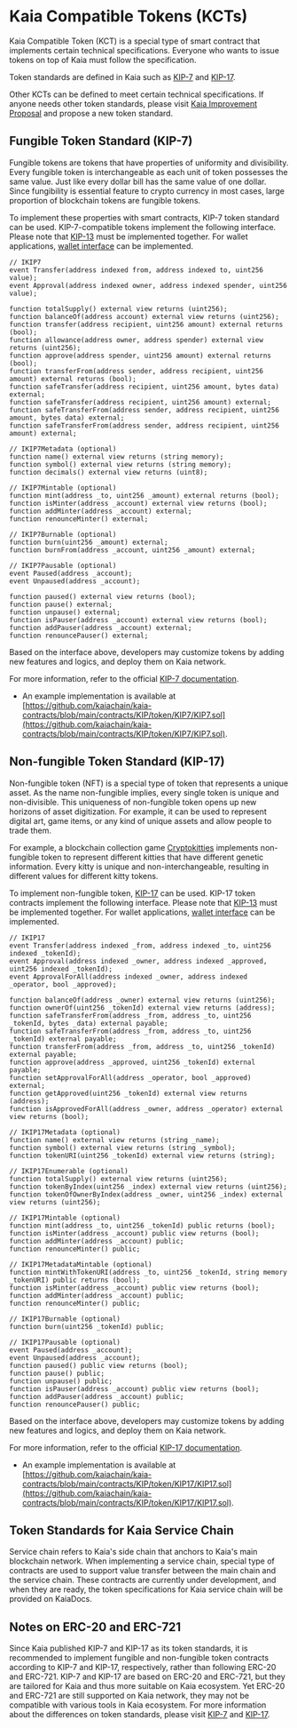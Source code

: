 # Kaia Compatible Tokens (KCTs)

Kaia Compatible Token (KCT) is a special type of smart contract that implements certain technical specifications. Everyone who wants to issue tokens on top of Kaia must follow the specification.  

Token standards are defined in Kaia such as [KIP-7](https://kips.kaia.io/KIPs/kip-7) and [KIP-17](https://kips.kaia.io/KIPs/kip-17).

Other KCTs can be defined to meet certain technical specifications. If anyone needs other token standards, please visit [Kaia Improvement Proposal](https://github.com/kaiachain/KIPs) and propose a new token standard.

## Fungible Token Standard \(KIP-7\) <a id="fungible-token-standard-kip-7"></a>

Fungible tokens are tokens that have properties of uniformity and divisibility. Every fungible token is interchangeable as each unit of token possesses the same value. Just like every dollar bill has the same value of one dollar. Since fungibility is essential feature to crypto currency in most cases, large proportion of blockchain tokens are fungible tokens.

To implement these properties with smart contracts, KIP-7 token standard can be used. KIP-7-compatible tokens implement the following interface. Please note that [KIP-13](https://kips.kaia.io/KIPs/kip-13) must be implemented together. For wallet applications, [wallet interface](https://kips.kaia.io/KIPs/kip-7#wallet-interface) can be implemented.

```solidity
// IKIP7
event Transfer(address indexed from, address indexed to, uint256 value);
event Approval(address indexed owner, address indexed spender, uint256 value);

function totalSupply() external view returns (uint256);
function balanceOf(address account) external view returns (uint256);
function transfer(address recipient, uint256 amount) external returns (bool);
function allowance(address owner, address spender) external view returns (uint256);
function approve(address spender, uint256 amount) external returns (bool);
function transferFrom(address sender, address recipient, uint256 amount) external returns (bool);
function safeTransfer(address recipient, uint256 amount, bytes data) external;
function safeTransfer(address recipient, uint256 amount) external;
function safeTransferFrom(address sender, address recipient, uint256 amount, bytes data) external;
function safeTransferFrom(address sender, address recipient, uint256 amount) external;

// IKIP7Metadata (optional)
function name() external view returns (string memory);
function symbol() external view returns (string memory);
function decimals() external view returns (uint8);

// IKIP7Mintable (optional)
function mint(address _to, uint256 _amount) external returns (bool);
function isMinter(address _account) external view returns (bool);
function addMinter(address _account) external;
function renounceMinter() external;

// IKIP7Burnable (optional)
function burn(uint256 _amount) external;
function burnFrom(address _account, uint256 _amount) external;

// IKIP7Pausable (optional)
event Paused(address _account);
event Unpaused(address _account);

function paused() external view returns (bool);
function pause() external;
function unpause() external;
function isPauser(address _account) external view returns (bool);
function addPauser(address _account) external;
function renouncePauser() external;
```

Based on the interface above, developers may customize tokens by adding new features and logics, and deploy them on Kaia network.

For more information, refer to the official [KIP-7 documentation](https://kips.kaia.io/KIPs/kip-7).

* An example implementation is available at [https://github.com/kaiachain/kaia-contracts/blob/main/contracts/KIP/token/KIP7/KIP7.sol](https://github.com/kaiachain/kaia-contracts/blob/main/contracts/KIP/token/KIP7/KIP7.sol).

## Non-fungible Token Standard \(KIP-17\) <a id="non-fungible-token-standard-kip-17"></a>

Non-fungible token \(NFT\) is a special type of token that represents a unique asset. As the name non-fungible implies, every single token is unique and non-divisible. This uniqueness of non-fungible token opens up new horizons of asset digitization. For example, it can be used to represent digital art, game items, or any kind of unique assets and allow people to trade them.

For example, a blockchain collection game [Cryptokitties](https://www.cryptokitties.co/) implements non-fungible token to represent different kitties that have different genetic information. Every kitty is unique and non-interchangeable, resulting in different values for different kitty tokens.

To implement non-fungible token, [KIP-17](https://kips.kaia.io/KIPs/kip-17) can be used. KIP-17 token contracts implement the following interface. Please note that [KIP-13](https://kips.kaia.io/KIPs/kip-13) must be implemented together. For wallet applications, [wallet interface](https://kips.kaia.io/KIPs/kip-17#wallet-interface) can be implemented.

```solidity
// IKIP17
event Transfer(address indexed _from, address indexed _to, uint256 indexed _tokenId);
event Approval(address indexed _owner, address indexed _approved, uint256 indexed _tokenId);
event ApprovalForAll(address indexed _owner, address indexed _operator, bool _approved);

function balanceOf(address _owner) external view returns (uint256);
function ownerOf(uint256 _tokenId) external view returns (address);
function safeTransferFrom(address _from, address _to, uint256 _tokenId, bytes _data) external payable;
function safeTransferFrom(address _from, address _to, uint256 _tokenId) external payable;
function transferFrom(address _from, address _to, uint256 _tokenId) external payable;
function approve(address _approved, uint256 _tokenId) external payable;
function setApprovalForAll(address _operator, bool _approved) external;
function getApproved(uint256 _tokenId) external view returns (address);
function isApprovedForAll(address _owner, address _operator) external view returns (bool);

// IKIP17Metadata (optional)
function name() external view returns (string _name);
function symbol() external view returns (string _symbol);
function tokenURI(uint256 _tokenId) external view returns (string);

// IKIP17Enumerable (optional)
function totalSupply() external view returns (uint256);
function tokenByIndex(uint256 _index) external view returns (uint256);
function tokenOfOwnerByIndex(address _owner, uint256 _index) external view returns (uint256);

// IKIP17Mintable (optional)
function mint(address _to, uint256 _tokenId) public returns (bool);
function isMinter(address _account) public view returns (bool);
function addMinter(address _account) public;
function renounceMinter() public;

// IKIP17MetadataMintable (optional)
function mintWithTokenURI(address _to, uint256 _tokenId, string memory _tokenURI) public returns (bool);
function isMinter(address _account) public view returns (bool);
function addMinter(address _account) public;
function renounceMinter() public;

// IKIP17Burnable (optional)
function burn(uint256 _tokenId) public;

// IKIP17Pausable (optional)
event Paused(address _account);
event Unpaused(address _account);
function paused() public view returns (bool);
function pause() public;
function unpause() public;
function isPauser(address _account) public view returns (bool);
function addPauser(address _account) public;
function renouncePauser() public;
```

Based on the interface above, developers may customize tokens by adding new features and logics, and deploy them on Kaia network.

For more information, refer to the official [KIP-17 documentation](https://kips.kaia.io/KIPs/kip-17).

* An example implementation is available at [https://github.com/kaiachain/kaia-contracts/blob/main/contracts/KIP/token/KIP17/KIP17.sol](https://github.com/kaiachain/kaia-contracts/blob/main/contracts/KIP/token/KIP17/KIP17.sol).

## Token Standards for Kaia Service Chain <a id="token-standards-for-kaia-service-chain"></a>

Service chain refers to Kaia's side chain that anchors to Kaia's main blockchain network. When implementing a service chain, special type of contracts are used to support value transfer between the main chain and the service chain. These contracts are currently under development, and when they are ready, the token specifications for Kaia service chain will be provided on KaiaDocs.

## Notes on ERC-20 and ERC-721 <a id="notes-on-erc-20-and-erc-721"></a>
Since Kaia published KIP-7 and KIP-17 as its token standards, it is recommended to implement fungible and non-fungible token contracts according to KIP-7 and KIP-17, respectively, rather than following ERC-20 and ERC-721.
KIP-7 and KIP-17 are based on ERC-20 and ERC-721, but they are tailored for Kaia and thus more suitable on Kaia ecosystem. Yet ERC-20 and ERC-721 are still supported on Kaia network, they may not be compatible with various tools in Kaia ecosystem. 
For more information about the differences on token standards, please visit [KIP-7](https://kips.kaia.io/KIPs/kip-7#differences-with-erc-20) and [KIP-17](https://kips.kaia.io/KIPs/kip-17#differences-from-erc-721).
